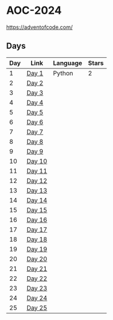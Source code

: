 # AOC-2024
https://adventofcode.com/


## Days

| Day  | Link                                           | Language | Stars |
|------|------------------------------------------------|----------|-------|
|  1   | [Day 1](https://adventofcode.com/2024/day/1)   |  Python  |   2   |
|  2   | [Day 2](https://adventofcode.com/2024/day/2)   |          |       |
|  3   | [Day 3](https://adventofcode.com/2024/day/3)   |          |       |
|  4   | [Day 4](https://adventofcode.com/2024/day/4)   |          |       |
|  5   | [Day 5](https://adventofcode.com/2024/day/5)   |          |       |
|  6   | [Day 6](https://adventofcode.com/2024/day/6)   |          |       |
|  7   | [Day 7](https://adventofcode.com/2024/day/7)   |          |       |
|  8   | [Day 8](https://adventofcode.com/2024/day/8)   |          |       |
|  9   | [Day 9](https://adventofcode.com/2024/day/9)   |          |       |
|  10  | [Day 10](https://adventofcode.com/2024/day/10) |          |       |
|  11  | [Day 11](https://adventofcode.com/2024/day/11) |          |       |
|  12  | [Day 12](https://adventofcode.com/2024/day/12) |          |       |
|  13  | [Day 13](https://adventofcode.com/2024/day/13) |          |       |
|  14  | [Day 14](https://adventofcode.com/2024/day/14) |          |       |
|  15  | [Day 15](https://adventofcode.com/2024/day/15) |          |       |
|  16  | [Day 16](https://adventofcode.com/2024/day/16) |          |       |
|  17  | [Day 17](https://adventofcode.com/2024/day/17) |          |       |
|  18  | [Day 18](https://adventofcode.com/2024/day/18) |          |       |
|  19  | [Day 19](https://adventofcode.com/2024/day/19) |          |       |
|  20  | [Day 20](https://adventofcode.com/2024/day/20) |          |       |
|  21  | [Day 21](https://adventofcode.com/2024/day/21) |          |       |
|  22  | [Day 22](https://adventofcode.com/2024/day/22) |          |       |
|  23  | [Day 23](https://adventofcode.com/2024/day/23) |          |       |
|  24  | [Day 24](https://adventofcode.com/2024/day/24) |          |       |
|  25  | [Day 25](https://adventofcode.com/2024/day/25) |          |       |
